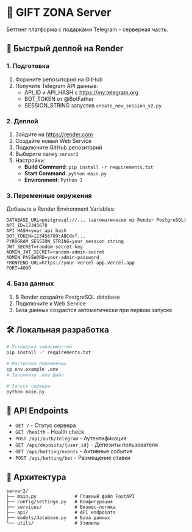 # 🎯 GIFT ZONA Server

Беттинг платформа с подарками Telegram - серверная часть.

## 🚀 Быстрый деплой на Render

### 1. Подготовка

1. Форкните репозиторий на GitHub
2. Получите Telegram API данные:
   - API_ID и API_HASH с https://my.telegram.org
   - BOT_TOKEN от @BotFather
   - SESSION_STRING запустив `create_new_session_v2.py`

### 2. Деплой

1. Зайдите на https://render.com
2. Создайте новый Web Service
3. Подключите GitHub репозиторий
4. Выберите папку `server2`
5. Настройки:
   - **Build Command**: `pip install -r requirements.txt`
   - **Start Command**: `python main.py`
   - **Environment**: `Python 3`

### 3. Переменные окружения

Добавьте в Render Environment Variables:

```
DATABASE_URL=postgresql://... (автоматически из Render PostgreSQL)
API_ID=12345678
API_HASH=your_api_hash
BOT_TOKEN=123456789:ABCdef...
PYROGRAM_SESSION_STRING=your_session_string
JWT_SECRET=random-secret-key
ADMIN_JWT_SECRET=random-admin-secret
ADMIN_PASSWORD=your-admin-password
FRONTEND_URL=https://your-vercel-app.vercel.app
PORT=4000
```

### 4. База данных

1. В Render создайте PostgreSQL database
2. Подключите к Web Service
3. База данных создастся автоматически при первом запуске

## 🛠️ Локальная разработка

```bash
# Установка зависимостей
pip install -r requirements.txt

# Настройка переменных
cp env.example .env
# Заполните .env файл

# Запуск сервера
python main.py
```

## 📡 API Endpoints

- `GET /` - Статус сервера
- `GET /health` - Health check
- `POST /api/auth/telegram` - Аутентификация
- `GET /api/deposits/{user_id}` - Депозиты пользователя
- `GET /api/betting/events` - Активные события
- `POST /api/betting/bet` - Размещение ставки

## 🔧 Архитектура

```
server2/
├── main.py              # Главный файл FastAPI
├── config/settings.py   # Конфигурация
├── services/            # Бизнес-логика
├── api/                 # API endpoints
├── models/database.py   # База данных
└── utils/               # Утилиты
```

